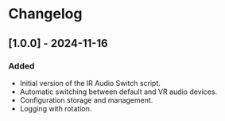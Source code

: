 # Changelog

## [1.0.0] - 2024-11-16
### Added
- Initial version of the IR Audio Switch script.
- Automatic switching between default and VR audio devices.
- Configuration storage and management.
- Logging with rotation.
